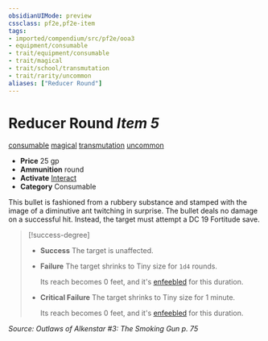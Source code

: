 ```yaml
---
obsidianUIMode: preview
cssclass: pf2e,pf2e-item
tags:
- imported/compendium/src/pf2e/ooa3
- equipment/consumable
- trait/equipment/consumable
- trait/magical
- trait/school/transmutation
- trait/rarity/uncommon
aliases: ["Reducer Round"]
---
```

# Reducer Round *Item 5*  
[consumable](consumable.md)  [magical](magical.md)  [transmutation](transmutation.md)  [uncommon](uncommon.md)  

- **Price** 25 gp
- **Ammunition** round
- **Activate** [Interact](interact.md)
- **Category** Consumable

This bullet is fashioned from a rubbery substance and stamped with the image of a diminutive ant twitching in surprise. The bullet deals no damage on a successful hit. Instead, the target must attempt a DC 19 Fortitude save.

> [!success-degree] 
> - **Success** The target is unaffected.
> - **Failure** The target shrinks to Tiny size for `1d4` rounds.
>
>    Its reach becomes 0 feet, and it's [enfeebled](conditions.md#Enfeebled) for this duration.
> - **Critical Failure** The target shrinks to Tiny size for 1 minute.
>
>    Its reach becomes 0 feet, and it's [enfeebled](conditions.md#Enfeebled) for this duration.

*Source: Outlaws of Alkenstar #3: The Smoking Gun p. 75*